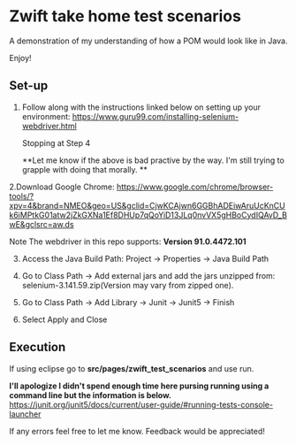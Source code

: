 # Zwift take home test scenarios

A demonstration of my understanding of how a POM would look like in Java.

Enjoy! 

## Set-up

1.  Follow along with the instructions linked below on setting up your environment:
	https://www.guru99.com/installing-selenium-webdriver.html
	
	Stopping at Step 4
	
	**Let me know if the above is bad practive by the way.  I'm still trying to grapple with doing that morally. **

2.Download Google Chrome: 
<https://www.google.com/chrome/browser-tools/?xpv=4&brand=NMEO&geo=US&gclid=CjwKCAjwn6GGBhADEiwAruUcKnCUk6iMPtkG01atw2jZkGXNa1Ef8DHUp7qQoYiD13JLq0nvVX5gHBoCydIQAvD_BwE&gclsrc=aw.ds>

Note The webdriver in this repo supports: **Version 91.0.4472.101**

3. Access the Java Build Path: Project -> Properties -> Java Build Path

4. Go to Class Path -> Add external jars and add the jars unzipped from:  
	selenium-3.141.59.zip(Version may vary from zipped one). 

5. Go to Class Path -> Add Library -> Junit -> Junit5 -> Finish
6. Select Apply and Close

## Execution 

 
If using eclipse go to **src/pages/zwift_test_scenarios** and use run.

**I'll apologize I didn't spend enough time here pursing running using a command line but the information is below.**
https://junit.org/junit5/docs/current/user-guide/#running-tests-console-launcher



If any errors feel free to let me know.  Feedback would be appreciated! 

